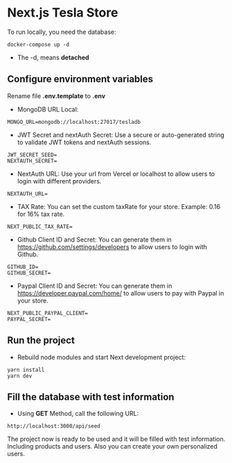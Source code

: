 # Next.js Tesla Store

To run locally, you need the database:

```
docker-compose up -d
```

- The -d, means **detached**

## Configure environment variables

Rename file **.env.template** to **.env**

- MongoDB URL Local:

```
MONGO_URL=mongodb://localhost:27017/tesladb
```

- JWT Secret and nextAuth Secret:
  Use a secure or auto-generated string to validate JWT tokens and nextAuth sessions.

```
JWT_SECRET_SEED=
NEXTAUTH_SECRET=
```

- NextAuth URL:
  Use your url from Vercel or localhost to allow users to login with different providers.

```
NEXTAUTH_URL=
```

- TAX Rate:
  You can set the custom taxRate for your store.
  Example: 0.16 for 16% tax rate.

```
NEXT_PUBLIC_TAX_RATE=
```

- Github Client ID and Secret:
  You can generate them in https://github.com/settings/developers to allow users to login with Github.

```
GITHUB_ID=
GITHUB_SECRET=
```

- Paypal Client ID and Secret:
  You can generate them in https://developer.paypal.com/home/ to allow users to pay with Paypal in your store.

```
NEXT_PUBLIC_PAYPAL_CLIENT=
PAYPAL_SECRET=
```

## Run the project

- Rebuild node modules and start Next development project:

```
yarn install
yarn dev
```

## Fill the database with test information

- Using **GET** Method, call the following URL:

```
http://localhost:3000/api/seed
```

The project now is ready to be used and it will be filled with test information. Including products and users. Also you can create your own personalized users.
